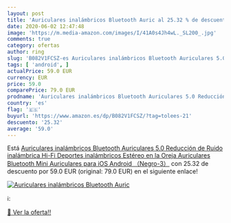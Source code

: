 ```yaml
---
layout: post
title: 'Auriculares inalámbricos Bluetooth Auric al 25.32 % de descuento'
date: 2020-06-02 12:47:48
image: 'https://m.media-amazon.com/images/I/41A0s4Jh4wL._SL200_.jpg'
comments: true
category: ofertas
author: ring
slug: 'B082V1FCSZ-es Auriculares inalámbricos Bluetooth Auriculares 5.0...'
tags: [ 'android', ]
actualPrice: 59.0 EUR
currency: EUR
price: 59.0
comparePrice: 79.0 EUR
prodname: 'Auriculares inalámbricos Bluetooth Auriculares 5.0 Reducción de Ruido inalámbrica Hi-Fi Deportes inalámbricos Estéreo en la Oreja Auriculares Bluetooth Mini Auriculares para iOS Android （Negro-3）'
country: 'es'
flag: '🇪🇸'
buyurl: 'https://www.amazon.es/dp/B082V1FCSZ/?tag=tolees-21'
descuento: '25.32'
average: '59.0'
---
```


Está [Auriculares inalámbricos Bluetooth Auriculares 5.0 Reducción de Ruido inalámbrica Hi-Fi Deportes inalámbricos Estéreo en la Oreja Auriculares Bluetooth Mini Auriculares para iOS Android （Negro-3）](https://www.amazon.es/dp/B082V1FCSZ/?tag=tolees-21) con 25.32 de descuento por 59.0 EUR (original: 79.0 EUR) en el siguiente enlace!

[![Auriculares inalámbricos Bluetooth Auric](https://m.media-amazon.com/images/I/41A0s4Jh4wL._SL200_.jpg)](https://www.amazon.es/dp/B082V1FCSZ/?tag=tolees-21)

ℹ️:


[🛒 Ver la oferta!!](https://www.amazon.es/dp/B082V1FCSZ/?tag=tolees-21)

